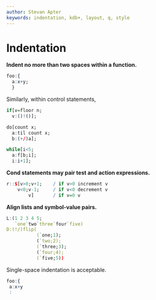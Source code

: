```yaml
---
author: Stevan Apter
keywords: indentation, kdb+, layout, q, style
---
```


# Indentation


**Indent no more than two spaces within a function.**

```q
foo:{
  a:x+y;
  }
```

Similarly, within control statements, 

```q
if[v=floor n;
  v:()!()];

do[count x;
  a:til count x;
  b:(+/)a];

while[i<5;
  a:f[b;i];
  i:i+1];
```

**Cond statements may pair test and action expressions.**

```q
r::$[v>0;v+1;    / if v>0 increment v
    v<0;v-1;     / if v<0 decrement v
        v]       / if v=0 v
```

**Align lists and symbol-value pairs.**

```q
L:(1 2 3 4 5;
   `one`two`three`four`five)
D:(!/)flip(
           (`one;1);
           (`two;2);
           (`three;3);
           (`four;4);
           (`five;5))
```

Single-space indentation is acceptable.

```q
foo:{
 a:x+y
 :
```

